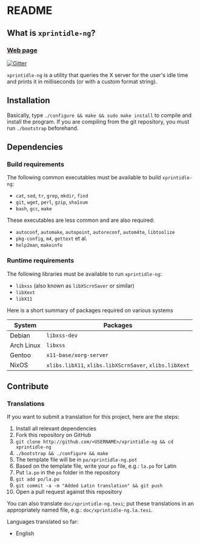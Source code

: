 # README

## What is `xprintidle-ng`?

### [Web page][website]

[![Gitter][gitter-img]][gitter]

`xprintidle-ng` is a utility that queries the X server for the user's idle time
and prints it in milliseconds (or with a custom format string).

## Installation

Basically, type `./configure && make && sudo make install` to compile and
install the program. If you are compiling from the git repository, you must
run `./bootstrap` beforehand.

## Dependencies

### Build requirements

The following common executables must be available to build `xprintidle-ng`:
  * `cat`, `sed`, `tr`, `grep`, `mkdir`, `find`
  * `git`, `wget`, `perl`, `gzip`, `sha1sum`
  * `bash`, `gcc`, `make`

These executables are less common and are also required:
  * `autoconf`, `automake`, `autopoint`, `autoreconf`, `autom4te`, `libtoolize`
  * `pkg-config`, `m4`, `gettext` et al.
  * `help2man`, `makeinfo`

### Runtime requirements

The following libraries must be available to run `xprintidle-ng`:
  * `libxss` (also known as `libXScrnSaver` or similar)
  * `libXext`
  * `libX11`

Here is a short summary of packages required on various systems

| System     | Packages                                                        |
| ---------- | --------------------------------------------------------------- |
| Debian     | `libxss-dev`                                                    |
| Arch Linux | `libxss`                                                        |
| Gentoo     | `x11-base/xorg-server`                                          |
| NixOS      | `xlibs.libX11`, `xlibs.libXScrnSaver`, `xlibs.libXext`          |

## Contribute

### Translations

If you want to submit a translation for this project, here are the steps:
  1.  Install all relevant dependencies
  2.  Fork this repository on GitHub
  3.  `git clone http://github.com/<USERNAME>/xprintidle-ng && cd xprintidle-ng`
  4.  `./bootstrap && ./configure && make`
  5.  The template file will be in `po/xprintidle-ng.pot`
  6.  Based on the template file, write your `po` file, e.g.: `la.po` for Latin
  7.  Put `la.po` in the `po` folder in the repository
  8.  `git add po/la.po`
  9.  `git commit -a -m "Added Latin translation" && git push`
  10. Open a pull request against this repository

You can also translate `doc/xprintidle-ng.texi`; put these translations in an
appropriately named file, e.g.: `doc/xprintidle-ng.la.texi`.

Languages translated so far:
  * English




[website]:    https://taktoa.github.io/xprintidle-ng
[gitter]:     https://gitter.im/taktoa/xprintidle-ng
[gitter-img]: https://badges.gitter.im/Join%20Chat.svg
